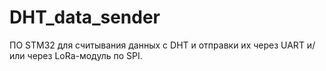 # DHT_data_sender
ПО STM32 для считывания данных с DHT и отправки их через UART и/или через LoRa-модуль по SPI.

